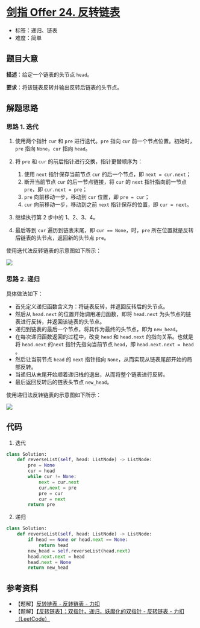 # [剑指 Offer 24. 反转链表](https://leetcode.cn/problems/fan-zhuan-lian-biao-lcof/)

- 标签：递归、链表
- 难度：简单

## 题目大意

**描述**：给定一个链表的头节点 `head`。

**要求**：将该链表反转并输出反转后链表的头节点。

## 解题思路

### 思路 1. 迭代

1. 使用两个指针 `cur` 和 `pre` 进行迭代。`pre` 指向 `cur` 前一个节点位置。初始时，`pre` 指向 `None`，`cur` 指向 `head`。

2. 将 `pre` 和 `cur` 的前后指针进行交换，指针更替顺序为：
   1. 使用 `next` 指针保存当前节点 `cur` 的后一个节点，即 `next = cur.next`；
   2. 断开当前节点 `cur` 的后一节点链接，将 `cur` 的 `next` 指针指向前一节点 `pre`，即 `cur.next = pre`；
   3. `pre` 向前移动一步，移动到 `cur` 位置，即 `pre = cur`；
   4. `cur` 向前移动一步，移动到之前 `next` 指针保存的位置，即 `cur = next`。
3. 继续执行第 2 步中的 1、2、3、4。
4. 最后等到 `cur` 遍历到链表末尾，即 `cur == None`，时，`pre` 所在位置就是反转后链表的头节点，返回新的头节点 `pre`。

使用迭代法反转链表的示意图如下所示：

![](https://qcdn.itcharge.cn/images/20220111133639.png)

### 思路 2. 递归

具体做法如下：

- 首先定义递归函数含义为：将链表反转，并返回反转后的头节点。
- 然后从 `head.next` 的位置开始调用递归函数，即将 `head.next` 为头节点的链表进行反转，并返回该链表的头节点。
- 递归到链表的最后一个节点，将其作为最终的头节点，即为 `new_head`。
- 在每次递归函数返回的过程中，改变 `head` 和 `head.next` 的指向关系。也就是将 `head.next` 的`next` 指针先指向当前节点 `head`，即 `head.next.next = head `。
- 然后让当前节点 `head` 的 `next` 指针指向 `None`，从而实现从链表尾部开始的局部反转。
- 当递归从末尾开始顺着递归栈的退出，从而将整个链表进行反转。
- 最后返回反转后的链表头节点 `new_head`。

使用递归法反转链表的示意图如下所示：

![](https://qcdn.itcharge.cn/images/20220111134246.png)

## 代码

1. 迭代

```python
class Solution:
    def reverseList(self, head: ListNode) -> ListNode:
        pre = None
        cur = head
        while cur != None:
            next = cur.next
            cur.next = pre
            pre = cur
            cur = next
        return pre
```

2. 递归

```python
class Solution:
    def reverseList(self, head: ListNode) -> ListNode:
        if head == None or head.next == None:
            return head
        new_head = self.reverseList(head.next)
        head.next.next = head
        head.next = None
        return new_head
```

## 参考资料

- 【题解】[反转链表 - 反转链表 - 力扣](https://leetcode.cn/problems/reverse-linked-list/solution/fan-zhuan-lian-biao-by-leetcode-solution-d1k2/)
- 【题解】[【反转链表】：双指针，递归，妖魔化的双指针 - 反转链表 - 力扣（LeetCode）](https://leetcode.cn/problems/reverse-linked-list/solution/fan-zhuan-lian-biao-shuang-zhi-zhen-di-gui-yao-mo-/)

